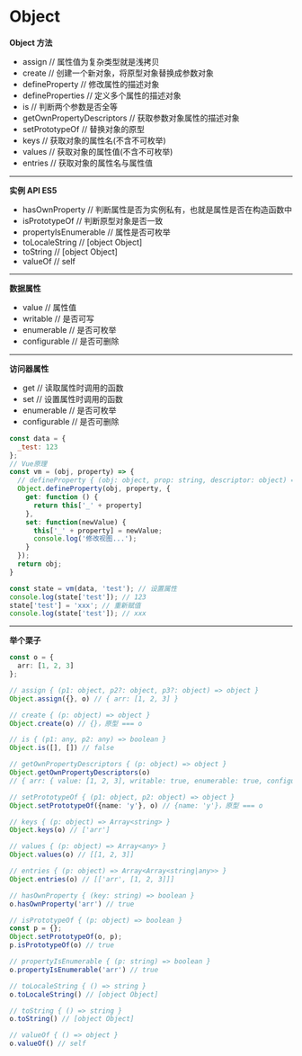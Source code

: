 # Object

**Object 方法**

- assign // 属性值为复杂类型就是浅拷贝
- create // 创建一个新对象，将原型对象替换成参数对象
- defineProperty // 修改属性的描述对象
- defineProperties // 定义多个属性的描述对象
- is // 判断两个参数是否全等
- getOwnPropertyDescriptors // 获取参数对象属性的描述对象
- setPrototypeOf // 替换对象的原型
- keys // 获取对象的属性名(不含不可枚举)
- values // 获取对象的属性值(不含不可枚举)
- entries // 获取对象的属性名与属性值

---

**实例 API ES5**

- hasOwnProperty // 判断属性是否为实例私有，也就是属性是否在构造函数中
- isPrototypeOf // 判断原型对象是否一致
- propertyIsEnumerable // 属性是否可枚举
- toLocaleString // [object Object]
- toString // [object Object]
- valueOf // self

---

**数据属性**

- value // 属性值
- writable // 是否可写
- enumerable // 是否可枚举
- configurable // 是否可删除

---

**访问器属性**

- get // 读取属性时调用的函数
- set // 设置属性时调用的函数
- enumerable // 是否可枚举
- configurable // 是否可删除

```js
const data = {
  _test: 123
};
// Vue原理
const vm = (obj, property) => {
  // defineProperty { (obj: object, prop: string, descriptor: object) => object }
  Object.defineProperty(obj, property, {
    get: function () {
      return this['_' + property]
    },
    set: function(newValue) {
      this['_' + property] = newValue;
      console.log('修改视图...');
    }
  });
  return obj;
}

const state = vm(data, 'test'); // 设置属性
console.log(state['test']); // 123
state['test'] = 'xxx'; // 重新赋值
console.log(state['test']); // xxx
```

---

**举个栗子**

```ts
const o = {
  arr: [1, 2, 3]
};

// assign { (p1: object, p2?: object, p3?: object) => object }
Object.assign({}, o) // { arr: [1, 2, 3] }

// create { (p: object) => object }
Object.create(o) // {}，原型 === o

// is { (p1: any, p2: any) => boolean }
Object.is([], []) // false

// getOwnPropertyDescriptors { (p: object) => object }
Object.getOwnPropertyDescriptors(o)
// { arr: { value: [1, 2, 3], writable: true, enumerable: true, configurable: true } }

// setPrototypeOf { (p1: object, p2: object) => object }
Object.setPrototypeOf({name: 'y'}, o) // {name: 'y'}，原型 === o

// keys { (p: object) => Array<string> }
Object.keys(o) // ['arr']

// values { (p: object) => Array<any> }
Object.values(o) // [[1, 2, 3]]

// entries { (p: object) => Array<Array<string|any>> }
Object.entries(o) // [['arr', [1, 2, 3]]]

// hasOwnProperty { (key: string) => boolean }
o.hasOwnProperty('arr') // true

// isPrototypeOf { (p: object) => boolean }
const p = {};
Object.setPrototypeOf(o, p);
p.isPrototypeOf(o) // true

// propertyIsEnumerable { (p: string) => boolean }
o.propertyIsEnumerable('arr') // true

// toLocaleString { () => string }
o.toLocaleString() // [object Object]

// toString { () => string }
o.toString() // [object Object]

// valueOf { () => object }
o.valueOf() // self
```
